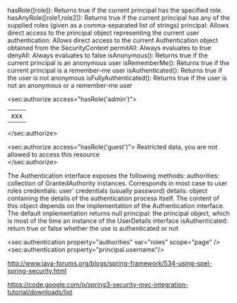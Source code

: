 hasRole([role]): Returns true if the current principal has the specified role.
hasAnyRole([role1,role2]): Returns true if the current principal has any of the supplied roles (given as a comma-separated list of strings)
principal: Allows direct access to the principal object representing the current user
authentication: Allows direct access to the current Authentication object obtained from the SecurityContext
permitAll: Always evaluates to true
denyAll: Always evaluates to false
isAnonymous(): Returns true if the current principal is an anonymous user
isRememberMe(): Returns true if the current principal is a remember-me user
isAuthenticated(): Returns true if the user is not anonymous
isFullyAuthenticated(): Returns true if the user is not an anonymous or a remember-me user


<sec:authorize access="hasRole('admin')">
    <table>
        <tr>
            <td>xxx</td>
            <!-- Some administrator data here -->
        </tr>
    </table>
</sec:authorize>
 
<sec:authorize access="hasRole('guest')">
    Restricted data, you are not allowed to access this resource    
</sec:authorize>


The Authentication interface exposes the following methods:
authorities: collection of GrantedAuthority instances. Corresponds in most case to user roles
credentials: user’ credentials (usually password)
details: object containing the details of the authentication process itself. The content of this object depends on the implementation of the Authentication interface. The default implementation returns null
principal: the principal object, which is most of the time an instance of the UserDetails interface
isAuthenticated: return true or false whether the use is authenticated or not

<sec:authentication property="authorities" var="roles" scope="page" />
<sec:authentication property="principal.username"/>


http://www.java-forums.org/blogs/spring-framework/534-using-spel-spring-security.html

https://code.google.com/p/spring3-security-mvc-integration-tutorial/downloads/list